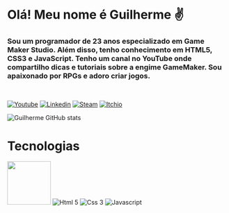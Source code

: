 # Olá! Meu nome é Guilherme ✌️
### Sou um programador de 23 anos especializado em Game Maker Studio. Além disso, tenho conhecimento em HTML5, CSS3 e JavaScript. Tenho um canal no YouTube onde compartilho dicas e tutoriais sobre a engime GameMaker. Sou apaixonado por RPGs e adoro criar jogos.
<br>

[![Youtube](https://img.shields.io/badge/YouTube-FF0000?style=for-the-badge&logo=youtube&logoColor=white)](https://www.youtube.com/@gui_oficial)
[![Linkedin](https://img.shields.io/badge/LinkedIn-0077B5?style=for-the-badge&logo=linkedin&logoColor=white)](https://www.linkedin.com/in/guilherme-lopes-12b4222a4/)
[![Steam](https://img.shields.io/badge/Steam-000000?style=for-the-badge&logo=steam&logoColor=white)](https://steamcommunity.com/id/guipererao/)
[![Itchio](https://img.shields.io/badge/Itch.io-FA5C5C?style=for-the-badge&logo=itchdotio&logoColor=white)](https://guipererinh.itch.io/)

![Guilherme GitHub stats](https://github-readme-stats.vercel.app/api?username=guipererinh&show_icons=true&theme=theme=transparent)

# Tecnologias
<div style="display: inline-block">
  <img style="width: 100px;" src="https://test.assets.gamemaker.io/Game_Makerlogo_597edcc2b5.png">
  <img alt="Html 5" src="https://img.shields.io/badge/HTML5-E34F26?style=for-the-badge&logo=html5&logoColor=white"/>
  <img alt="Css 3" src="https://img.shields.io/badge/CSS3-1572B6?style=for-the-badge&logo=css3&logoColor=white"/>
  <img alt="Javascript" src="https://img.shields.io/badge/JavaScript-323330?style=for-the-badge&logo=javascript&logoColor=F7DF1E"/>
</div>
